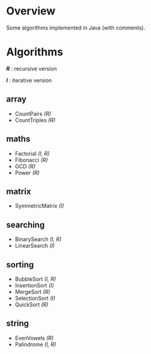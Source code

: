 # Overview
Some algorithms implemented in Java (with comments).

# Algorithms
***R*** : recursive version

***I*** : iterative version

## array
- CountPairs *(R)*
- CountTriples *(R)*

## maths
- Factorial *(I, R)*
- Fibonacci *(R)*
- GCD *(R)*
- Power *(R)*

## matrix
- SymmetricMatrix *(I)*

## searching
- BinarySearch *(I, R)*
- LinearSearch *(I)*

## sorting
- BubbleSort *(I, R)*
- InsertionSort *(I)*
- MergeSort *(R)*
- SelectionSort *(I)*
- QuickSort *(R)*

## string
- EvenVowels *(R)*
- Palindrome *(I, R)*
